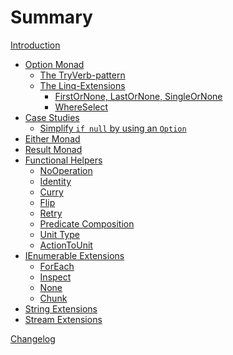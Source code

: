 # Summary

[Introduction](./introduction.md)

* [Option Monad](./option.md)
  * [The TryVerb-pattern](./try-pattern.md)
  * [The Linq-Extensions]()
    * [FirstOrNone, LastOrNone, SingleOrNone]()
    * [WhereSelect]()
* [Case Studies]()
  * [Simplify `if null` by using an `Option`](./case-studies/if-null-to-option.md)
* [Either Monad]()
* [Result Monad]()
* [Functional Helpers]()
  * [NoOperation]()
  * [Identity]()
  * [Curry]()
  * [Flip]()
  * [Retry]()
  * [Predicate Composition]()
  * [Unit Type]()
  * [ActionToUnit]()
* [IEnumerable Extensions]()
  * [ForEach](./for-each.md)
  * [Inspect](./inspect.md)
  * [None](./none.md)
  * [Chunk](./chunk.md)
* [String Extensions](./string-extensions.md)
* [Stream Extensions]()

[Changelog](changelog.md)
